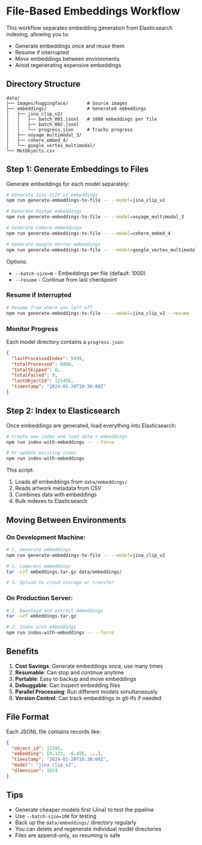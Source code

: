 # File-Based Embeddings Workflow

This workflow separates embedding generation from Elasticsearch indexing, allowing you to:
- Generate embeddings once and reuse them
- Resume if interrupted
- Move embeddings between environments
- Avoid regenerating expensive embeddings

## Directory Structure

```
data/
├── images/huggingface/       # Source images
├── embeddings/               # Generated embeddings
│   ├── jina_clip_v2/
│   │   ├── batch_001.jsonl   # 1000 embeddings per file
│   │   ├── batch_002.jsonl
│   │   └── progress.json     # Tracks progress
│   ├── voyage_multimodal_3/
│   ├── cohere_embed_4/
│   └── google_vertex_multimodal/
└── MetObjects.csv
```

## Step 1: Generate Embeddings to Files

Generate embeddings for each model separately:

```bash
# Generate Jina CLIP v2 embeddings
npm run generate-embeddings-to-file -- --model=jina_clip_v2

# Generate Voyage embeddings  
npm run generate-embeddings-to-file -- --model=voyage_multimodal_3

# Generate Cohere embeddings
npm run generate-embeddings-to-file -- --model=cohere_embed_4

# Generate Google Vertex embeddings
npm run generate-embeddings-to-file -- --model=google_vertex_multimodal
```

Options:
- `--batch-size=N` - Embeddings per file (default: 1000)
- `--resume` - Continue from last checkpoint

### Resume if Interrupted

```bash
# Resume from where you left off
npm run generate-embeddings-to-file -- --model=jina_clip_v2 --resume
```

### Monitor Progress

Each model directory contains a `progress.json`:
```json
{
  "lastProcessedIndex": 5999,
  "totalProcessed": 6000,
  "totalSkipped": 0,
  "totalFailed": 0,
  "lastObjectId": 123456,
  "timestamp": "2024-01-20T10:30:00Z"
}
```

## Step 2: Index to Elasticsearch

Once embeddings are generated, load everything into Elasticsearch:

```bash
# Create new index and load data + embeddings
npm run index-with-embeddings -- --force

# Or update existing index
npm run index-with-embeddings
```

This script:
1. Loads all embeddings from `data/embeddings/`
2. Reads artwork metadata from CSV
3. Combines data with embeddings
4. Bulk indexes to Elasticsearch

## Moving Between Environments

### On Development Machine:
```bash
# 1. Generate embeddings
npm run generate-embeddings-to-file -- --model=jina_clip_v2

# 2. Compress embeddings
tar -czf embeddings.tar.gz data/embeddings/

# 3. Upload to cloud storage or transfer
```

### On Production Server:
```bash
# 1. Download and extract embeddings
tar -xzf embeddings.tar.gz

# 2. Index with embeddings
npm run index-with-embeddings -- --force
```

## Benefits

1. **Cost Savings**: Generate embeddings once, use many times
2. **Resumable**: Can stop and continue anytime
3. **Portable**: Easy to backup and move embeddings
4. **Debuggable**: Can inspect embedding files
5. **Parallel Processing**: Run different models simultaneously
6. **Version Control**: Can track embeddings in git-lfs if needed

## File Format

Each JSONL file contains records like:
```json
{
  "object_id": 12345,
  "embedding": [0.123, -0.456, ...],
  "timestamp": "2024-01-20T10:30:00Z",
  "model": "jina_clip_v2",
  "dimension": 1024
}
```

## Tips

- Generate cheaper models first (Jina) to test the pipeline
- Use `--batch-size=100` for testing
- Back up the `data/embeddings/` directory regularly
- You can delete and regenerate individual model directories
- Files are append-only, so resuming is safe